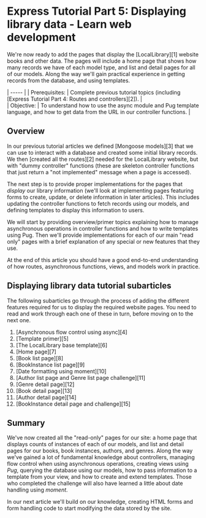 # Express Tutorial Part 5: Displaying library data - Learn web development

We're now ready to add the pages that display the [LocalLibrary][1] website books and other data. The pages will include a home page that shows how many records we have of each model type, and list and detail pages for all of our models. Along the way we'll gain practical experience in getting records from the database, and using templates.

| ----- |
| Prerequisites: |  Complete previous tutorial topics (including [Express Tutorial Part 4: Routes and controllers][2]). |  
| Objective: |  To understand how to use the async module and Pug template language, and how to get data from the URL in our controller functions. | 

## Overview

In our previous tutorial articles we defined [Mongoose models][3] that we can use to interact with a database and created some initial library records. We then [created all the routes][2] needed for the LocalLibrary website, but with "dummy controller" functions (these are skeleton controller functions that just return a "not implemented" message when a page is accessed).

The next step is to provide proper implementations for the pages that _display_ our library information (we'll look at implementing pages featuring forms to create, update, or delete information in later articles). This includes updating the controller functions to fetch records using our models, and defining templates to display this information to users.

We will start by providing overview/primer topics explaining how to manage asynchronous operations in controller functions and how to write templates using Pug. Then we'll provide implementations for each of our main "read only" pages with a brief explanation of any special or new features that they use.

At the end of this article you should have a good end-to-end understanding of how routes, asynchronous functions, views, and models work in practice.

## Displaying library data tutorial subarticles

The following subarticles go through the process of adding the different features required for us to display the required website pages. You need to read and work through each one of these in turn, before moving on to the next one.

1. [Asynchronous flow control using async][4]
2. [Template primer][5]
3. [The LocalLibrary base template][6]
4. [Home page][7]
5. [Book list page][8]
6. [BookInstance list page][9]
7. [Date formatting using moment][10]
8. [Author list page and Genre list page challenge][11]
9. [Genre detail page][12]
10. [Book detail page][13]
11. [Author detail page][14]
12. [BookInstance detail page and challenge][15]

## Summary

We've now created all the "read-only" pages for our site: a home page that displays counts of instances of each of our models, and list and detail pages for our books, book instances, authors, and genres. Along the way we've gained a lot of fundamental knowledge about controllers, managing flow control when using asynchronous operations, creating views using _Pug_, querying the database using our models, how to pass information to a template from your view, and how to create and extend templates. Those who completed the challenge will also have learned a little about date handling using _moment_.

In our next article we'll build on our knowledge, creating HTML forms and form handling code to start modifying the data stored by the site.
  
